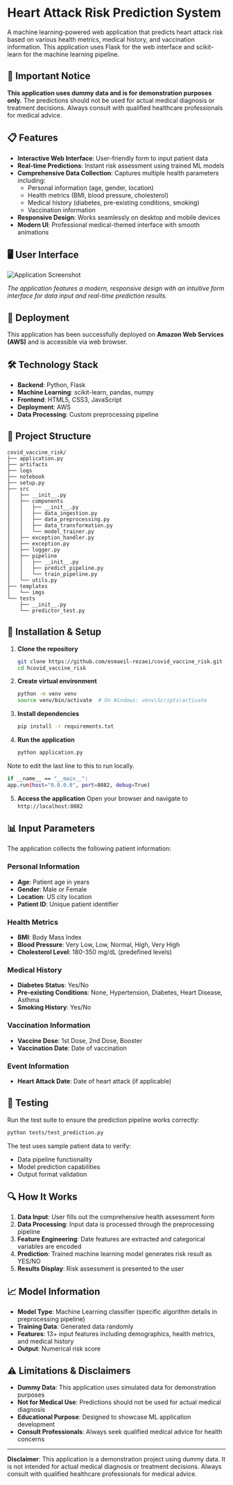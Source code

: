 # Heart Attack Risk Prediction System

A machine learning-powered web application that predicts heart attack risk based on various health metrics, medical history, and vaccination information. This application uses Flask for the web interface and scikit-learn for the machine learning pipeline.

## 🚨 Important Notice

**This application uses dummy data and is for demonstration purposes only.** The predictions should not be used for actual medical diagnosis or treatment decisions. Always consult with qualified healthcare professionals for medical advice.

## 📋 Features

- **Interactive Web Interface**: User-friendly form to input patient data
- **Real-time Predictions**: Instant risk assessment using trained ML models
- **Comprehensive Data Collection**: Captures multiple health parameters including:
  - Personal information (age, gender, location)
  - Health metrics (BMI, blood pressure, cholesterol)
  - Medical history (diabetes, pre-existing conditions, smoking)
  - Vaccination information
- **Responsive Design**: Works seamlessly on desktop and mobile devices
- **Modern UI**: Professional medical-themed interface with smooth animations

## 🖥️ User Interface
![Application Screenshot](templates/imgs/ui-screenshot.png)

*The application features a modern, responsive design with an intuitive form interface for data input and real-time prediction results.*

## 🚀 Deployment

This application has been successfully deployed on **Amazon Web Services (AWS)** and is accessible via web browser.

## 🛠️ Technology Stack

- **Backend**: Python, Flask
- **Machine Learning**: scikit-learn, pandas, numpy
- **Frontend**: HTML5, CSS3, JavaScript
- **Deployment**: AWS
- **Data Processing**: Custom preprocessing pipeline

## 📁 Project Structure

```
covid_vaccine_risk/
├── application.py
├── artifacts
├── logs
├── notebook
├── setup.py
├── src
│   ├── __init__.py
│   ├── components
│   │   ├── __init__.py
│   │   ├── data_ingestion.py
│   │   ├── data_preprocessing.py
│   │   ├── data_transformation.py
│   │   └── model_trainer.py
│   ├── exception_handler.py
│   ├── exception.py
│   ├── logger.py
│   ├── pipeline
│   │   ├── __init__.py
│   │   ├── predict_pipeline.py
│   │   └── train_pipeline.py
│   └── utils.py
├── templates
│   └── imgs
└── tests
    ├── __init__.py
    └── predictor_test.py
```

## 🔧 Installation & Setup

1. **Clone the repository**
   ```bash
   git clone https://github.com/esmaeil-rezaei/covid_vaccine_risk.git
   cd hcovid_vaccine_risk
   ```

2. **Create virtual environment**
   ```bash
   python -m venv venv
   source venv/bin/activate  # On Windows: venv\Scripts\activate
   ```

3. **Install dependencies**
   ```bash
   pip install -r requirements.txt
   ```

4. **Run the application**
   ```bash
   python application.py
   ```
Note to edit the last line to this to run locally.

```bash
if __name__ == "__main__":
app.run(host="0.0.0.0", port=8082, debug=True)
```
5. **Access the application**
   Open your browser and navigate to `http://localhost:8082`

## 📊 Input Parameters

The application collects the following patient information:

### Personal Information
- **Age**: Patient age in years
- **Gender**: Male or Female
- **Location**: US city location
- **Patient ID**: Unique patient identifier

### Health Metrics
- **BMI**: Body Mass Index
- **Blood Pressure**: Very Low, Low, Normal, High, Very High
- **Cholesterol Level**: 180-350 mg/dL (predefined levels)

### Medical History
- **Diabetes Status**: Yes/No
- **Pre-existing Conditions**: None, Hypertension, Diabetes, Heart Disease, Asthma
- **Smoking History**: Yes/No

### Vaccination Information
- **Vaccine Dose**: 1st Dose, 2nd Dose, Booster
- **Vaccination Date**: Date of vaccination

### Event Information
- **Heart Attack Date**: Date of heart attack (if applicable)

## 🧪 Testing

Run the test suite to ensure the prediction pipeline works correctly:

```bash
python tests/test_prediction.py
```

The test uses sample patient data to verify:
- Data pipeline functionality
- Model prediction capabilities
- Output format validation

## 🔍 How It Works

1. **Data Input**: User fills out the comprehensive health assessment form
2. **Data Processing**: Input data is processed through the preprocessing pipeline
3. **Feature Engineering**: Date features are extracted and categorical variables are encoded
4. **Prediction**: Trained machine learning model generates risk result as YES/NO
5. **Results Display**: Risk assessment is presented to the user

## 📈 Model Information

- **Model Type**: Machine Learning classifier (specific algorithm details in preprocessing pipeline)
- **Training Data**: Generated data randomly
- **Features**: 13+ input features including demographics, health metrics, and medical history
- **Output**: Numerical risk score

## ⚠️ Limitations & Disclaimers

- **Dummy Data**: This application uses simulated data for demonstration purposes
- **Not for Medical Use**: Predictions should not be used for actual medical diagnosis
- **Educational Purpose**: Designed to showcase ML application development
- **Consult Professionals**: Always seek qualified medical advice for health concerns

---

**Disclaimer**: This application is a demonstration project using dummy data. It is not intended for actual medical diagnosis or treatment decisions. Always consult with qualified healthcare professionals for medical advice.
